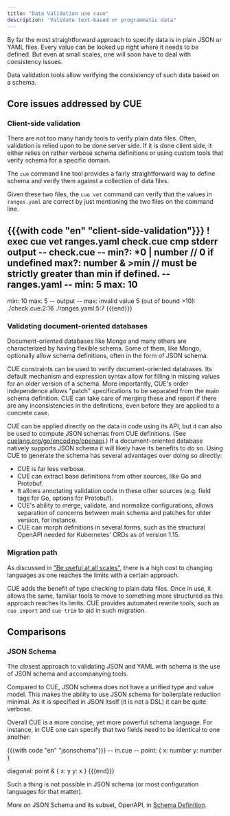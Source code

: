 ```yaml
---
title: "Data Validation use case"
description: "Validate text-based or programmatic data"
---
```


By far the most straightforward approach to specify data is in plain
JSON or YAML files.
Every value can be looked up right where it needs to be defined.
But even at small scales, one will soon have to deal with
consistency issues.

Data validation tools allow verifying the consistency of such data
based on a schema.


## Core issues addressed by CUE

### Client-side validation

There are not too many handy tools to verify plain data files.
Often, validation is relied upon to be done server side.
If it is done client side, it either relies on rather verbose schema
definitions or using custom tools that verify schema for a specific domain.

The `cue` command line tool provides a fairly straightforward way to
define schema and verify them against a collection of data files.

Given these two files, the `cue vet` command can verify that the values in
`ranges.yaml` are correct by just mentioning the two files on the command line.

{{{with code "en" "client-side-validation"}}}
! exec cue vet ranges.yaml check.cue
cmp stderr output
-- check.cue --
min?: *0 | number    // 0 if undefined
max?: number & >min  // must be strictly greater than min if defined.
-- ranges.yaml --
min: 5
max: 10
---
min: 10
max: 5
-- output --
max: invalid value 5 (out of bound >10):
    ./check.cue:2:16
    ./ranges.yaml:5:7
{{{end}}}<!-- *x -->


### Validating document-oriented databases

Document-oriented databases like Mongo and many others are characterized
by having flexible schema.
Some of them, like Mongo, optionally allow schema definitions, often in the
form of JSON schema.

CUE constraints can be used to verify document-oriented databases.
Its default mechanism and expression syntax allow for filling in missing
values for an older version of a schema.
More importantly, CUE's order independence allows
"patch" specifications to be separated from the main schema definition.
CUE can take care of merging these and report if there are any inconsistencies
in the definitions, even before they are applied to a concrete case.

CUE can be applied directly on the data in code using its API,
but it can also be used to compute JSON schemas from CUE definitions.
(See [cuelang.org/go/encoding/openapi](https://pkg.go.dev/cuelang.org/go/encoding/openapi).)
If a document-oriented database natively supports JSON schema it will likely
have its benefits to do so.
Using CUE to generate the schema has several advantages over doing so directly:

- CUE is far less verbose.
- CUE can extract base definitions from other sources, like Go and Protobuf.
- It allows annotating validation code in these other sources
  (e.g. field tags for Go, options for Protobuf).
- CUE's ability to merge, validate, and normalize configurations,
  allows separation of concerns between main schema and patches for
  older version, for instance.
- CUE can morph definitions in several forms, such as the structural OpenAPI
  needed for Kubernetes' CRDs as of version 1.15.


<!-- TODO: example or pointer to one. -->



### Migration path

As discussed in
["Be useful at all scales"](/docs/about#be-useful-at-all-scales), <!-- FIXME: update URL -->
there is a high cost to changing languages as one reaches the limits
with a certain approach.

CUE adds the benefit of type checking to plain data files.
Once in use, it allows the same,
familiar tools to move to something more structured
as this approach reaches its limits.
CUE provides automated rewrite tools, such as `cue import` and `cue trim`
to aid in such migration.


## Comparisons

### JSON Schema

The closest approach to validating JSON and YAML with schema is the use
of JSON schema and accompanying tools.

Compared to CUE, JSON schema does not have a unified type and value model.
This makes the ability to use JSON schema for boilerplate reduction minimal.
As it is specified in JSON itself (it is not a DSL) it can be quite verbose.

Overall CUE is a more concise, yet more powerful schema language.
For instance, in CUE one can specify that two fields need to be identical to
one another:

{{{with code "en" "jsonschema"}}}
-- in.cue --
point: {
    x: number
    y: number
}

diagonal: point & {
    x: y
    y: x
}
{{{end}}}

Such a thing is not possible in JSON schema (or most configuration languages
for that matter).

More on JSON Schema and its subset, OpenAPI,
in [Schema Definition](/docs/usecases/datadef#json-schema--openapi). <!-- FIXME: update URL -->
